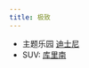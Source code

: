 ```yaml
---
title: 极致
---
```

* 主题乐园 [迪士尼](../../../2-society/3-culture/place/theme-park/disney/readme.md)
* SUV: [库里南](../../../2-society/3-culture/car/rolls-royce/cullinan.md)
